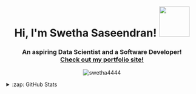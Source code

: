 <h1 align="center">Hi, I'm Swetha Saseendran! <img src="https://github.com/TheDudeThatCode/TheDudeThatCode/blob/master/Assets/Developer.gif" width="80px"></h1> 
<h3 align="center">An aspiring Data Scientist and a Software Developer! <br/> <a href="https://portfolio-website-github-io-4seoarmoo-swetha4444.vercel.app/" target="_blank">Check out my portfolio site! </a></h3>
<p align="center"> <img src="https://komarev.com/ghpvc/?username=swetha4444&label=Profile%20views&color=0e75b6&style=flat" alt="swetha4444" /> </p>
<details>
  <summary>:zap: GitHub Stats</summary>
    <img align="center" src="https://github-readme-stats.vercel.app/api/top-langs?username=swetha4444&show_icons=true&theme=dark&locale=en&layout=compact" alt="swetha4444" />
    <img align="center" src="https://github-readme-stats.vercel.app/api?username=swetha4444&show_icons=true&theme=dark&hide_border=true&locale=en" alt="swetha4444" />
    <img align="center" src="https://github-readme-streak-stats.herokuapp.com/?user=swetha4444&theme=dark" alt="swetha4444" />
</details>
